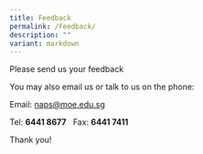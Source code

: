 ```yaml
---
title: Feedback
permalink: /Feedback/
description: ""
variant: markdown
---
```

Please send us your feedback

  

You may also email us or talk to us on the phone:

  

Email: [naps@moe.edu.sg](mailto:naps@moe.edu.sg)

  

Tel: **6441 8677**   Fax: **6441 7411**

  

Thank you!